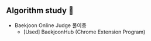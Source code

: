 ## Algorithm study 🤗

- Baekjoon Online Judge 풀이중
  - [Used] BaekjoonHub (Chrome Extension Program)
